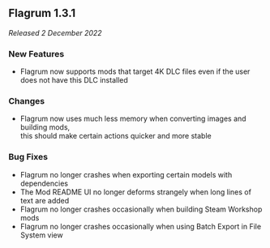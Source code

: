 ## Flagrum 1.3.1

_Released 2 December 2022_

### New Features

- Flagrum now supports mods that target 4K DLC files even if the user does not have this DLC installed

### Changes

- Flagrum now uses much less memory when converting images and building mods,  
  this should make certain actions quicker and more stable

### Bug Fixes

- Flagrum no longer crashes when exporting certain models with dependencies
- The Mod README UI no longer deforms strangely when long lines of text are added
- Flagrum no longer crashes occasionally when building Steam Workshop mods
- Flagrum no longer crashes occasionally when using Batch Export in File System view